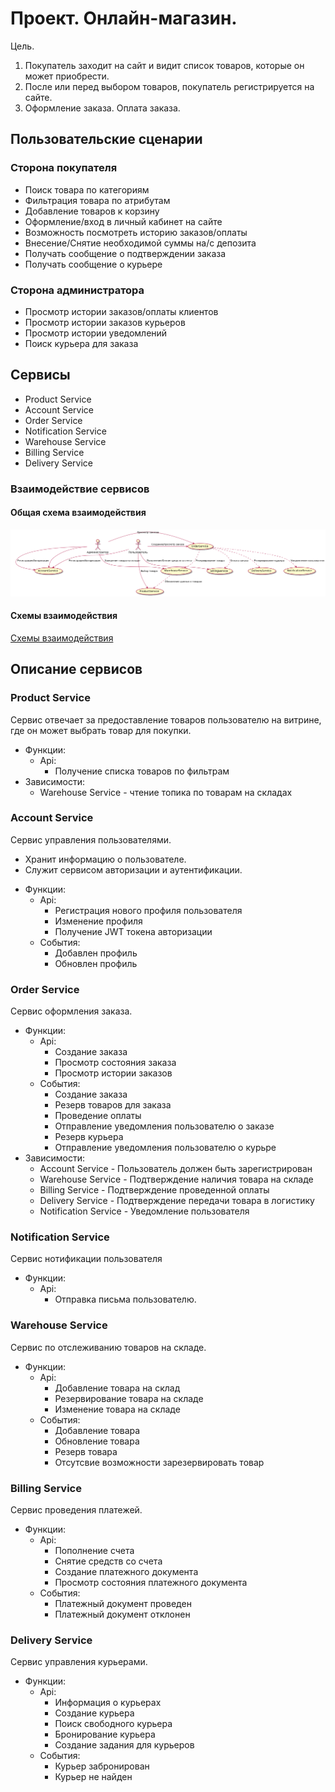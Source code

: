 # Проект. Онлайн-магазин.

Цель.
1) Покупатель заходит на сайт и видит список товаров, которые он может приобрести.
2) После или перед выбором товаров, покупатель регистрируется на сайте.
3) Оформление заказа. Оплата заказа.

## Пользовательские сценарии

### Сторона покупателя

* Поиск товара по категориям
* Фильтрация товара по атрибутам
* Добавление товаров к корзину
* Оформление/вход в личный кабинет на сайте
* Возможность посмотреть историю заказов/оплаты
* Внесение/Снятие необходимой суммы на/с депозита
* Получать сообщение о подтверждении заказа
* Получать сообщение о курьере

### Сторона администратора

* Просмотр истории заказов/оплаты клиентов
* Просмотр истории заказов курьеров
* Просмотр истории уведомлений
* Поиск курьера для заказа

## Сервисы

* Product Service
* Account Service
* Order Service
* Notification Service
* Warehouse Service
* Billing Service
* Delivery Service

### Взаимодействие сервисов

#### Общая схема взаимодействия
![LogicInteraction](./LogicInteraction/LogicInteraction.png)

#### Схемы взаимодействия

[Схемы взаимодействия](ServiceInteraction/Readme.md)

## Описание сервисов

### Product Service
Сервис отвечает за предоставление товаров пользователю на витрине, где он может выбрать товар для покупки.

* Функции:
    * Api:
		* Получение списка товаров по фильтрам
* Зависимости:
    * Warehouse Service - чтение топика по товарам на складах

### Account Service
Сервис управления пользователями.

- Хранит информацию о пользователе.
- Служит сервисом авторизации и аутентификации.

* Функции:
	* Api:
		* Регистрация нового профиля пользователя
		* Изменение профиля
		* Получение JWT токена авторизации
	* События:
		* Добавлен профиль
		* Обновлен профиль

### Order Service
Сервис оформления заказа.

* Функции:
	* Api:
		* Создание заказа
		* Просмотр состояния заказа
		* Просмотр истории заказов
	* События:
		* Создание заказа
		* Резерв товаров для заказа
		* Проведение оплаты
		* Отправление уведомления пользователю о заказе
		* Резерв курьера
		* Отправление уведомления пользователю о курьре
* Зависимости:
	* Account Service - Пользователь должен быть зарегистрирован
	* Warehouse Service - Подтверждение наличия товара на складе
	* Billing Service - Подтверждение проведенной оплаты
	* Delivery Service - Подтверждение передачи товара в логистику
	* Notification Service - Уведомление пользователя

### Notification Service
Сервис нотификации пользователя

* Функции:
	* Api:
		* Отправка письма пользователю.

### Warehouse Service
Сервис по отслеживанию товаров на складе.

* Функции:
	* Api:
		* Добавление товара на склад
		* Резервирование товара на складе
		* Изменение товара на складе
	* События:
		* Добавление товара
		* Обновление товара
		* Резерв товара
		* Отсутсвие возможности зарезервировать товар

### Billing Service
Сервис проведения платежей.

* Функции:
	* Api:
		* Пополнение счета
		* Снятие средств со счета
		* Создание платежного документа
		* Просмотр состояния платежного документа
	* События:
		* Платежный документ проведен
		* Платежный документ отклонен

### Delivery Service
Сервис управления курьерами.

* Функции:
	* Api:
		* Информация о курьерах
		* Создание курьера
		* Поиск свободного курьера
		* Бронирование курьера
		* Создание задания для курьеров
	* События:
		* Курьер забронирован
		* Курьер не найден
